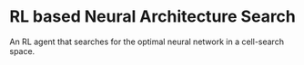 # RL based Neural Architecture Search
An RL agent that searches for the optimal neural network in a cell-search space.
